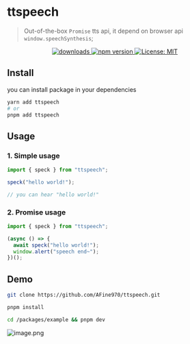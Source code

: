 # ttspeech

> Out-of-the-box `Promise` tts api, it depend on browser api `window.speechSynthesis`;

<p align="center">
  <a href="https://www.npmjs.com/package/ttspeech" rel="nofollow">
    <img alt="downloads" src="https://img.shields.io/npm/dt/ttspeech.svg">
  </a>
  <a href="https://www.npmjs.com/package/ttspeech" rel="nofollow">
    <img alt="npm version" src="https://img.shields.io/npm/v/ttspeech.svg" style="max-width:100%;">
  </a>
  <a href="https://github.com/AFine970/ttspeech/blob/master/packages/ttspeech/LICENSE">
    <img alt="License: MIT" src="https://img.shields.io/badge/License-MIT-yellow.svg" style="max-width:100%;">
  </a>
</p>

## Install

you can install package in your dependencies

```bash
yarn add ttspeech
# or
pnpm add ttspeech
```

## Usage

### 1. Simple usage

```ts
import { speck } from "ttspeech";

speck("hello world!");

// you can hear "hello world!"
```

### 2. Promise usage

```ts
import { speck } from "ttspeech";

(async () => {
  await speck("hello world!");
  window.alert("speech end~");
})();
```

## Demo

```bash
git clone https://github.com/AFine970/ttspeech.git

pnpm install

cd /packages/example && pnpm dev
```

![image.png](https://p9-juejin.byteimg.com/tos-cn-i-k3u1fbpfcp/7da1cc92f8de41a5b85aea5c021edeba~tplv-k3u1fbpfcp-watermark.image?)